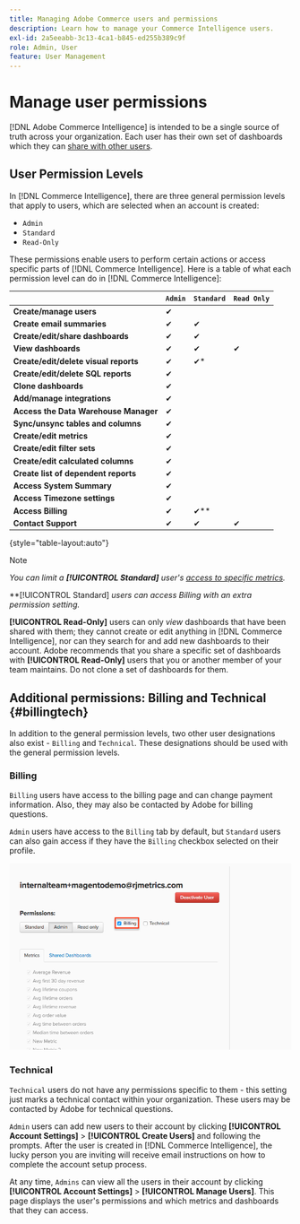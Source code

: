 ```yaml
---
title: Managing Adobe Commerce users and permissions
description: Learn how to manage your Commerce Intelligence users.
exl-id: 2a5eeabb-3c13-4ca1-b845-ed255b389c9f
role: Admin, User
feature: User Management
---
```

# Manage user permissions

[!DNL Adobe Commerce Intelligence] is intended to be a single source of truth across your organization. Each user has their own set of dashboards which they can [share with other users](../../data-user/dashboards/share-dashboard-with-users.md).

## User Permission Levels

In [!DNL Commerce Intelligence], there are three general permission levels that apply to users, which are selected when an account is created:

* `Admin`
* `Standard`
* `Read-Only`

These permissions enable users to perform certain actions or access specific parts of [!DNL Commerce Intelligence]. Here is a table of what each permission level can do in [!DNL Commerce Intelligence]:

|   | `Admin` | `Standard` | `Read Only` |
| -----|-----|-----|----|
| **Create/manage users** | ✔|   |   |
| **Create email summaries** | ✔ | ✔ |   |
| **Create/edit/share dashboards** | ✔ | ✔ |   |
| **View dashboards** | ✔ | ✔ | ✔ |
| **Create/edit/delete visual reports** | ✔ | ✔* |   |
| **Create/edit/delete SQL reports** | ✔ |  |   |
| **Clone dashboards** | ✔ |   |   |
| **Add/manage integrations** | ✔ |   |   |
| **Access the Data Warehouse Manager** | ✔ |   |   |
| **Sync/unsync tables and columns** | ✔ |   |   |
| **Create/edit metrics** | ✔ |   |   |
| **Create/edit filter sets** | ✔ |   |   |
| **Create/edit calculated columns** | ✔ |   |   |
| **Create list of dependent reports** | ✔ |   |   |
| **Access System Summary** | ✔ |   |   |
| **Access Timezone settings** | ✔ |   |   |
| **Access Billing** | ✔ | ✔** |   |
| **Contact Support** | ✔ | ✔ | ✔ |

{style="table-layout:auto"}

>[!NOTE]
>
>_You can limit a **[!UICONTROL Standard]** user's [access to specific metrics](../../administrator/user-management/restrict-metric-access.md)._
>
>**[!UICONTROL Standard] _users can access Billing with an extra permission setting._
>
>**[!UICONTROL Read-Only]** users can only _view_ dashboards that have been shared with them; they cannot create or edit anything in [!DNL Commerce Intelligence], nor can they search for and add new dashboards to their account. Adobe recommends that you share a specific set of dashboards with **[!UICONTROL Read-Only]** users that you or another member of your team maintains. Do not clone a set of dashboards for them.

## Additional permissions: Billing and Technical {#billingtech}

In addition to the general permission levels, two other user designations also exist - `Billing` and `Technical`. These designations should be used with the general permission levels.

### Billing

`Billing` users have access to the billing page and can change payment information. Also, they may also be contacted by Adobe for billing questions.

`Admin` users have access to the `Billing` tab by default, but `Standard` users can also gain access if they have the `Billing` checkbox selected on their profile.

![Billing page](../../assets/billing.png)<!--{: width="550" height="363"}-->

### Technical

`Technical` users do not have any permissions specific to them - this setting just marks a technical contact within your organization. These users may be contacted by Adobe for technical questions.

`Admin` users can add new users to their account by clicking **[!UICONTROL Account Settings]** > **[!UICONTROL Create Users]** and following the prompts. After the user is created in [!DNL Commerce Intelligence], the lucky person you are inviting will receive email instructions on how to complete the account setup process.

At any time, `Admins` can view all the users in their account by clicking **[!UICONTROL Account Settings]** > **[!UICONTROL Manage Users]**. This page displays the user's permissions and which metrics and dashboards that they can access.
